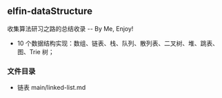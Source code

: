 ## elfin-dataStructure

收集算法研习之路的总结收录 -- By Me, Enjoy!

- 10 个数据结构实现：数组、链表、栈、队列、散列表、二叉树、堆、跳表、图、Trie 树；

### 文件目录

- 链表 main/linked-list.md